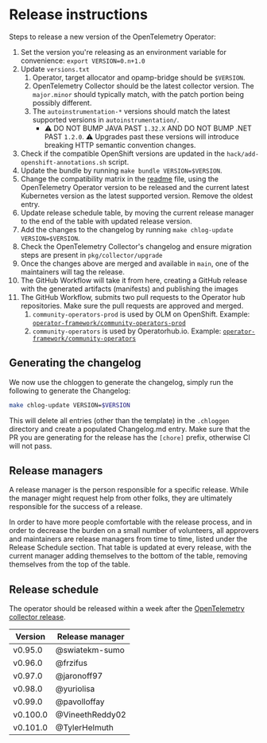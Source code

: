 # Release instructions

Steps to release a new version of the OpenTelemetry Operator:

1. Set the version you're releasing as an environment variable for convenience: `export VERSION=0.n+1.0`
1. Update `versions.txt`
   1. Operator, target allocator and opamp-bridge should be `$VERSION`. 
   1. OpenTelemetry Collector should be the latest collector version. The `major.minor` should typically match, with the patch portion being possibly different.
   1. The `autoinstrumentation-*` versions should match the latest supported versions in `autoinstrumentation/`.
      - :warning: DO NOT BUMP JAVA PAST `1.32.X` AND DO NOT BUMP .NET PAST `1.2.0`. :warning: Upgrades past these versions will introduce breaking HTTP semantic convention changes.
1. Check if the compatible OpenShift versions are updated in the `hack/add-openshift-annotations.sh` script.
1. Update the bundle by running `make bundle VERSION=$VERSION`.
1. Change the compatibility matrix in the [readme](./README.md) file, using the OpenTelemetry Operator version to be released and the current latest Kubernetes version as the latest supported version. Remove the oldest entry.
1. Update release schedule table, by moving the current release manager to the end of the table with updated release version.
1. Add the changes to the changelog by running `make chlog-update VERSION=$VERSION`.
1. Check the OpenTelemetry Collector's changelog and ensure migration steps are present in `pkg/collector/upgrade`
1. Once the changes above are merged and available in `main`, one of the maintainers will tag the release.
1. The GitHub Workflow will take it from here, creating a GitHub release with the generated artifacts (manifests) and publishing the images
1. The GitHub Workflow, submits two pull requests to the Operator hub repositories. Make sure the pull requests are approved and merged.
   1. `community-operators-prod` is used by OLM on OpenShift. Example: [`operator-framework/community-operators-prod`](https://github.com/redhat-openshift-ecosystem/community-operators-prod/pull/494)
   1. `community-operators` is used by Operatorhub.io. Example: [`operator-framework/community-operators`](https://github.com/k8s-operatorhub/community-operators/pull/461)

## Generating the changelog

We now use the chloggen to generate the changelog, simply run the following to generate the Changelog:

```bash
make chlog-update VERSION=$VERSION
```

This will delete all entries (other than the template) in the `.chloggen` directory and create a populated Changelog.md entry. Make sure that the PR you are generating for the release has the `[chore]` prefix, otherwise CI will not pass.


## Release managers

A release manager is the person responsible for a specific release. While the manager might request help from other folks, they are ultimately responsible for the success of a release.

In order to have more people comfortable with the release process, and in order to decrease the burden on a small number of volunteers, all approvers and maintainers are release managers from time to time, listed under the Release Schedule section. That table is updated at every release, with the current manager adding themselves to the bottom of the table, removing themselves from the top of the table.

## Release schedule

The operator should be released within a week after the [OpenTelemetry collector release](https://github.com/open-telemetry/opentelemetry-collector/blob/main/docs/release.md#release-schedule).

| Version  | Release manager |
|----------|-----------------|
| v0.95.0  | @swiatekm-sumo  |
| v0.96.0  | @frzifus        |
| v0.97.0  | @jaronoff97     |
| v0.98.0  | @yuriolisa      |
| v0.99.0  | @pavolloffay    |
| v0.100.0 | @VineethReddy02 |
| v0.101.0 | @TylerHelmuth   |
